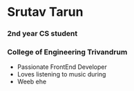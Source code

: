# Srutav Tarun
### 2nd year CS student
### College of Engineering Trivandrum

- Passionate FrontEnd Developer
- Loves listening to music during
- Weeb ehe
